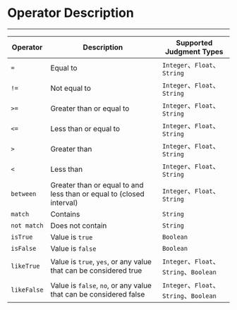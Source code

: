 # Operator Description
---


| Operator | Description | Supported Judgment Types |
| --- | --- | --- |
| `=` | Equal to | `Integer`、`Float`、`String` |
| `!=` | Not equal to | `Integer`、`Float`、`String` |
| `>=` | Greater than or equal to | `Integer`、`Float`、`String` |
| `<=` | Less than or equal to | `Integer`、`Float`、`String` |
| `>` | Greater than | `Integer`、`Float`、`String` |
| `<` | Less than | `Integer`、`Float`、`String` |
| `between` | Greater than or equal to and less than or equal to (closed interval) | `Integer`、`Float`、`String` |
| `match` | Contains | `String` |
| `not match` | Does not contain | `String` |
| `isTrue` | Value is `true` | `Boolean` |
| `isFalse` | Value is `false` | `Boolean` |
| `likeTrue` | Value is `true`, `yes`, or any value that can be considered true | `Integer`、`Float`、`String`、`Boolean` |
| `likeFalse` | Value is `false`, `no`, or any value that can be considered false | `Integer`、`Float`、`String`、`Boolean` |